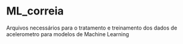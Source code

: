 # ML_correia
Arquivos necessários para o tratamento e treinamento dos dados de acelerometro para modelos de Machine Learning
